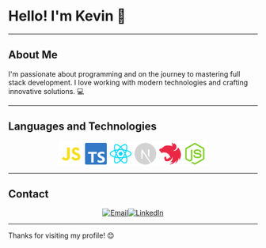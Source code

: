 # Hello! I'm Kevin 👋

---

## About Me

I'm passionate about programming and on the journey to mastering full stack development. I love working with modern technologies and crafting innovative solutions. 💻

---

## Languages and Technologies

<div style="display: flex; justify-content: center; align-items: center;">
    <img src="https://raw.githubusercontent.com/vscode-icons/vscode-icons/master/icons/file_type_js.svg" alt="JavaScript" height="50"/>
    <img src="https://raw.githubusercontent.com/vscode-icons/vscode-icons/master/icons/file_type_typescript_official.svg" alt="TypeScript" height="50"/>
    <img src="https://raw.githubusercontent.com/vscode-icons/vscode-icons/master/icons/file_type_reactjs.svg" alt="React" height="50"/>
    <img src="https://raw.githubusercontent.com/vscode-icons/vscode-icons/master/icons/file_type_next.svg" alt="Next.js" height="50"/>
    <img src="https://raw.githubusercontent.com/vscode-icons/vscode-icons/master/icons/file_type_nestjs.svg" alt="NestJS" height="50"/>
    <img src="https://raw.githubusercontent.com/vscode-icons/vscode-icons/master/icons/file_type_node.svg" alt="Node.js" height="50"/>
</div>

---

## Contact

<div style="display: flex; justify-content: center; align-items: center;">
    <a href="mailto:kevnsc18@gmail.com">
        <img src="https://upload.wikimedia.org/wikipedia/commons/4/4e/Gmail_Icon.png" alt="Email" height="50"/>
    </a>
    <a href="https://www.linkedin.com/in/kevin-sierra-castro-b1448b279/">
        <img src="https://upload.wikimedia.org/wikipedia/commons/thumb/c/ca/LinkedIn_logo_initials.png/768px-LinkedIn_logo_initials.png" alt="LinkedIn" height="50"/>
    </a>
</div>

---

Thanks for visiting my profile! 😊
